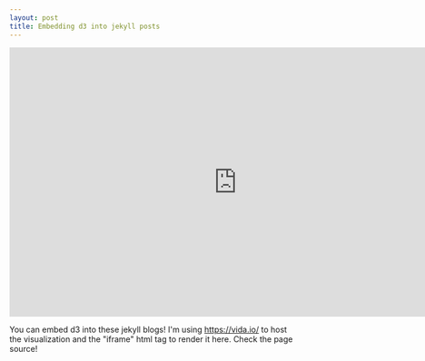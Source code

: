 ```yaml
---
layout: post
title: Embedding d3 into jekyll posts
---
```


<iframe src="http://embed.vida.io/documents/d82uSDX89uRFet64D" width="800" height="475" seamless frameBorder="0" scrolling="no"></iframe>


You can embed d3 into these jekyll blogs! I'm using https://vida.io/ to host the visualization and the "iframe" html tag to render it here. Check the page source!



